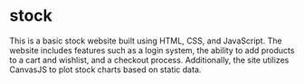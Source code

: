 # stock
This is a basic stock website built using HTML, CSS, and JavaScript. The website includes features such as a login system, the ability to add products to a cart and wishlist, and a checkout process. Additionally, the site utilizes CanvasJS to plot stock charts based on static data.
